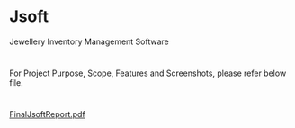 # Jsoft
Jewellery Inventory Management Software
#
For Project Purpose, Scope, Features and Screenshots, please refer below file.
#
[FinalJsoftReport.pdf](https://github.com/Hetvi-Solanki/Jsoft/files/11054094/FinalJsoftReport.pdf)
